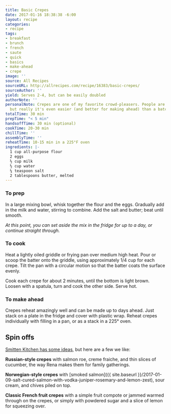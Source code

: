 ```yaml
---
title: Basic Crepes
date: 2017-01-16 18:38:38 -6:00
layout: recipe
categories:
- recipe
tags:
- breakfast
- brunch
- french
- saute
- quick
- basics
- make-ahead
- crepe
image: ''
source: All Recipes
sourceURL: http://allrecipes.com/recipe/16383/basic-crepes/
sourceAuthor: ''
yield: Serves 2-4, but can be easily doubled
authorNote: ''
personalNote: Crepes are one of my favorite crowd-pleasers. People are always impressed,
  but really it's even easier (and better for making ahead) than a batch of pancakes.
totalTime: 30 min
prepTime: "< 5 min"
handsoffTime: 30 min (optional)
cookTime: 20-30 min
chillTime: ''
assemblyTime: ''
reheatTime: 10-15 min in a 225°F oven
ingredients: |-
  1 cup all-purpose flour
  2 eggs
  ½ cup milk
  ½ cup water
  ¼ teaspoon salt
  2 tablespoons butter, melted
---
```


### To prep

In a large mixing bowl, whisk together the flour and the eggs. Gradually add in the milk and water, stirring to combine. Add the salt and butter; beat until smooth.

*At this point, you can set aside the mix in the fridge for up to a day, or continue straight through.*

### To cook

Heat a lightly oiled griddle or frying pan over medium high heat. Pour or scoop the batter onto the griddle, using approximately 1/4 cup for each crepe. Tilt the pan with a circular motion so that the batter coats the surface evenly.

Cook each crepe for about 2 minutes, until the bottom is light brown. Loosen with a spatula, turn and cook the other side. Serve hot.

### To make ahead

Crepes reheat amazingly well and can be made up to days ahead. Just stack on a plate in the fridge and cover with plastic wrap. Reheat crepes individually with filling in a pan, or as a stack in a 225° oven.

## Spin offs

[Smitten Kitchen has some ideas](https://smittenkitchen.com/?s=crepes), but here are a few we like:

**Russian-style crepes** with salmon roe, creme fraiche, and thin slices of cucumber, the way Rena makes them for family gatherings.

**Norwegian-style crepes** with [smoked salmon]({{ site.baseurl }}/2017-01-09-salt-cured-salmon-with-vodka-juniper-rosemary-and-lemon-zest), sour cream, and chives piled on top.

**Classic French fruit crepes** with a simple fruit compote or jammed warmed through on the crepes, or simply with powdered sugar and a slice of lemon for squeezing over.
